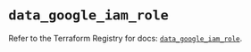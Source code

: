 # `data_google_iam_role`

Refer to the Terraform Registry for docs: [`data_google_iam_role`](https://registry.terraform.io/providers/hashicorp/google/6.7.0/docs/data-sources/iam_role).
